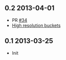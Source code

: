 ## 0.2 2013-04-01

* PR [#34](https://github.com/ryandotsmith/l2met/pull/34)
* [High resolution buckets](https://github.com/ryandotsmith/l2met#high-resolution-buckets)

## 0.1 2013-03-25

* Init
